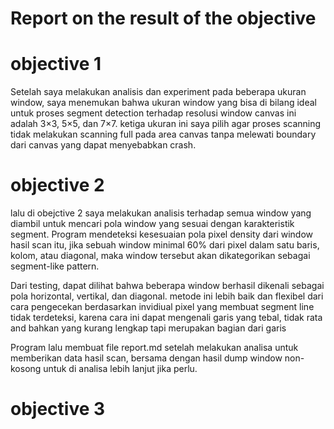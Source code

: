 # Report on the result of the objective

# objective 1
Setelah saya melakukan analisis dan experiment pada beberapa ukuran window, saya menemukan bahwa ukuran window yang bisa di bilang ideal untuk proses segment detection terhadap resolusi window canvas ini adalah 3×3, 5×5, dan 7×7.
ketiga ukuran ini saya pilih agar proses scanning tidak melakukan scanning full pada area canvas tanpa melewati boundary dari canvas yang dapat menyebabkan crash.

# objective 2
lalu di obejctive 2 saya melakukan analisis terhadap semua window yang diambil untuk mencari pola window yang sesuai dengan karakteristik segment. Program mendeteksi kesesuaian pola pixel density dari window hasil scan itu, jika sebuah window minimal 60% dari pixel dalam satu baris, kolom, atau diagonal, maka window tersebut akan dikategorikan sebagai segment-like pattern.

Dari testing, dapat dilihat bahwa beberapa window berhasil dikenali sebagai pola horizontal, vertikal, dan diagonal.
metode ini lebih baik dan flexibel dari cara pengecekan berdasarkan invidiual pixel yang membuat segment line tidak terdeteksi, karena cara ini dapat mengenali garis yang tebal, tidak rata and bahkan yang kurang lengkap tapi merupakan bagian dari garis

Program lalu membuat file report.md setelah melakukan analisa untuk memberikan data hasil scan, bersama dengan hasil dump window non-kosong untuk di analisa lebih lanjut jika perlu.

# objective 3